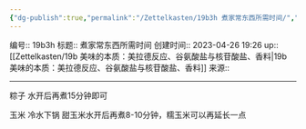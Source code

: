 ```yaml
---
{"dg-publish":true,"permalink":"/Zettelkasten/19b3h 煮家常东西所需时间/","dgPassFrontmatter":true}
---
```


编号:: 19b3h
标题:: 煮家常东西所需时间
创建时间:: 2023-04-26 19:26
up:: [[Zettelkasten/19b 美味的本质：美拉德反应、谷氨酸盐与核苷酸盐、香料\|19b 美味的本质：美拉德反应、谷氨酸盐与核苷酸盐、香料]]
来源:: 

---
粽子 
水开后再煮15分钟即可

玉米
冷水下锅
甜玉米水开后再煮8-10分钟，糯玉米可以再延长一点